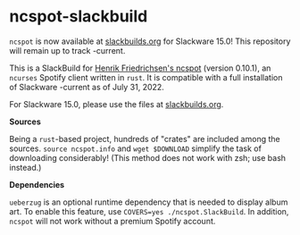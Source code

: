 # ncspot-slackbuild

`ncspot` is now available at [slackbuilds.org](https://slackbuilds.org/repository/15.0/audio/ncspot/) for Slackware 15.0! This repository will remain up to track -current.

This is a SlackBuild for [Henrik Friedrichsen's ncspot](https://github.com/hrkfdn/ncspot) (version 0.10.1), an `ncurses` Spotify client written in `rust`. It is compatible with a full installation of Slackware -current as of July 31, 2022.

For Slackware 15.0, please use the files at [slackbuilds.org](https://slackbuilds.org/repository/15.0/audio/ncspot/).

**Sources**

Being a `rust`-based project, hundreds of "crates" are included among the sources. `source ncspot.info` and `wget $DOWNLOAD` simplify the task of downloading considerably! (This method does not work with zsh; use bash instead.)

**Dependencies**

`ueberzug` is an optional runtime dependency that is needed to display album art. To enable this feature, use `COVERS=yes ./ncspot.SlackBuild`. In addition, `ncspot` will not work without a premium Spotify account.
